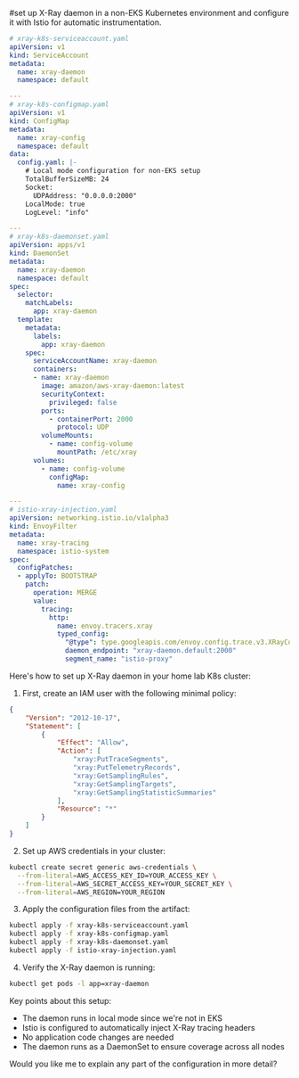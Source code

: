 #set up X-Ray daemon in a non-EKS Kubernetes environment and configure it with Istio for automatic instrumentation.



```yaml
# xray-k8s-serviceaccount.yaml
apiVersion: v1
kind: ServiceAccount
metadata:
  name: xray-daemon
  namespace: default

---
# xray-k8s-configmap.yaml
apiVersion: v1
kind: ConfigMap
metadata:
  name: xray-config
  namespace: default
data:
  config.yaml: |-
    # Local mode configuration for non-EKS setup
    TotalBufferSizeMB: 24
    Socket:
      UDPAddress: "0.0.0.0:2000"
    LocalMode: true
    LogLevel: "info"

---
# xray-k8s-daemonset.yaml
apiVersion: apps/v1
kind: DaemonSet
metadata:
  name: xray-daemon
  namespace: default
spec:
  selector:
    matchLabels:
      app: xray-daemon
  template:
    metadata:
      labels:
        app: xray-daemon
    spec:
      serviceAccountName: xray-daemon
      containers:
      - name: xray-daemon
        image: amazon/aws-xray-daemon:latest
        securityContext:
          privileged: false
        ports:
          - containerPort: 2000
            protocol: UDP
        volumeMounts:
          - name: config-volume
            mountPath: /etc/xray
      volumes:
        - name: config-volume
          configMap:
            name: xray-config

---
# istio-xray-injection.yaml
apiVersion: networking.istio.io/v1alpha3
kind: EnvoyFilter
metadata:
  name: xray-tracing
  namespace: istio-system
spec:
  configPatches:
  - applyTo: BOOTSTRAP
    patch:
      operation: MERGE
      value:
        tracing:
          http:
            name: envoy.tracers.xray
            typed_config:
              "@type": type.googleapis.com/envoy.config.trace.v3.XRayConfig
              daemon_endpoint: "xray-daemon.default:2000"
              segment_name: "istio-proxy"

```

Here's how to set up X-Ray daemon in your home lab K8s cluster:

1. First, create an IAM user with the following minimal policy:
```json
{
    "Version": "2012-10-17",
    "Statement": [
        {
            "Effect": "Allow",
            "Action": [
                "xray:PutTraceSegments",
                "xray:PutTelemetryRecords",
                "xray:GetSamplingRules",
                "xray:GetSamplingTargets",
                "xray:GetSamplingStatisticSummaries"
            ],
            "Resource": "*"
        }
    ]
}
```

2. Set up AWS credentials in your cluster:
```bash
kubectl create secret generic aws-credentials \
  --from-literal=AWS_ACCESS_KEY_ID=YOUR_ACCESS_KEY \
  --from-literal=AWS_SECRET_ACCESS_KEY=YOUR_SECRET_KEY \
  --from-literal=AWS_REGION=YOUR_REGION
```

3. Apply the configuration files from the artifact:
```bash
kubectl apply -f xray-k8s-serviceaccount.yaml
kubectl apply -f xray-k8s-configmap.yaml
kubectl apply -f xray-k8s-daemonset.yaml
kubectl apply -f istio-xray-injection.yaml
```

4. Verify the X-Ray daemon is running:
```bash
kubectl get pods -l app=xray-daemon
```

Key points about this setup:
- The daemon runs in local mode since we're not in EKS
- Istio is configured to automatically inject X-Ray tracing headers
- No application code changes are needed
- The daemon runs as a DaemonSet to ensure coverage across all nodes

Would you like me to explain any part of the configuration in more detail?
